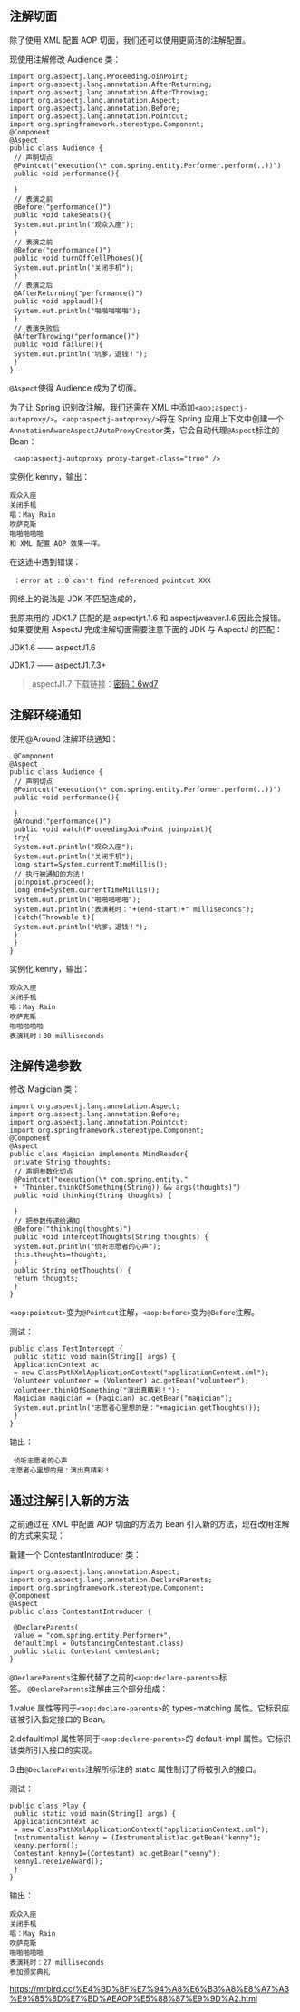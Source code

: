 ## 注解切面

除了使用 XML 配置 AOP 切面，我们还可以使用更简洁的注解配置。

现使用注解修改 Audience 类：

```
import org.aspectj.lang.ProceedingJoinPoint;
import org.aspectj.lang.annotation.AfterReturning;
import org.aspectj.lang.annotation.AfterThrowing;
import org.aspectj.lang.annotation.Aspect;
import org.aspectj.lang.annotation.Before;
import org.aspectj.lang.annotation.Pointcut;
import org.springframework.stereotype.Component;
@Component
@Aspect
public class Audience {
 // 声明切点
 @Pointcut("execution(\* com.spring.entity.Performer.perform(..))")
 public void performance(){

 }
 // 表演之前
 @Before("performance()")
 public void takeSeats(){
 System.out.println("观众入座");
 }
 // 表演之前
 @Before("performance()")
 public void turnOffCellPhones(){
 System.out.println("关闭手机");
 }
 // 表演之后
 @AfterReturning("performance()")
 public void applaud(){
 System.out.println("啪啪啪啪啪");
 }
 // 表演失败后
 @AfterThrowing("performance()")
 public void failure(){
 System.out.println("坑爹，退钱！");
 }
}
```


`@Aspect`使得 Audience 成为了切面。

为了让 Spring 识别改注解，我们还需在 XML 中添加`<aop:aspectj-autoproxy/>`。`<aop:aspectj-autoproxy/>`将在 Spring 应用上下文中创建一个`AnnotationAwareAspectJAutoProxyCreator`类，它会自动代理`@Aspect`标注的 Bean：


```
 <aop:aspectj-autoproxy proxy-target-class="true" /> 
```


实例化 kenny，输出：


```
观众入座
关闭手机
唱：May Rain
吹萨克斯
啪啪啪啪啪
和 XML 配置 AOP 效果一样。 
```


在这途中遇到错误：


```
 ：error at ::0 can't find referenced pointcut XXX 
```


网络上的说法是 JDK 不匹配造成的，

我原来用的 JDK1.7 匹配的是 aspectjrt.1.6 和 aspectjweaver.1.6,因此会报错。 如果要使用 AspectJ 完成注解切面需要注意下面的 JDK 与 AspectJ 的匹配：

JDK1.6 —— aspectJ1.6

JDK1.7 —— aspectJ1.7.3+

> aspectJ1.7 下载链接：[密码：6wd7](http://pan.baidu.com/s/1pLrlXTD)

## [](https://mrbird.cc/%E4%BD%BF%E7%94%A8%E6%B3%A8%E8%A7%A3%E9%85%8D%E7%BD%AEAOP%E5%88%87%E9%9D%A2.html#%E6%B3%A8%E8%A7%A3%E7%8E%AF%E7%BB%95%E9%80%9A%E7%9F%A5 "注解环绕通知")注解环绕通知

使用@Around 注解环绕通知：

```
 @Component
@Aspect
public class Audience {
 // 声明切点
 @Pointcut("execution(\* com.spring.entity.Performer.perform(..))")
 public void performance(){

 }
 @Around("performance()")
 public void watch(ProceedingJoinPoint joinpoint){
 try{
 System.out.println("观众入座");
 System.out.println("关闭手机");
 long start=System.currentTimeMillis();
 // 执行被通知的方法！
 joinpoint.proceed();
 long end=System.currentTimeMillis();
 System.out.println("啪啪啪啪啪");
 System.out.println("表演耗时："+(end-start)+" milliseconds");
 }catch(Throwable t){
 System.out.println("坑爹，退钱！");
 }
 }
} 
```


实例化 kenny，输出：

```
观众入座
关闭手机
唱：May Rain
吹萨克斯
啪啪啪啪啪
表演耗时：30 milliseconds 
```


## [](https://mrbird.cc/%E4%BD%BF%E7%94%A8%E6%B3%A8%E8%A7%A3%E9%85%8D%E7%BD%AEAOP%E5%88%87%E9%9D%A2.html#%E6%B3%A8%E8%A7%A3%E4%BC%A0%E9%80%92%E5%8F%82%E6%95%B0 "注解传递参数")注解传递参数

修改 Magician 类：

```
import org.aspectj.lang.annotation.Aspect;
import org.aspectj.lang.annotation.Before;
import org.aspectj.lang.annotation.Pointcut;
import org.springframework.stereotype.Component;
@Component
@Aspect
public class Magician implements MindReader{
 private String thoughts;
 // 声明参数化切点
 @Pointcut("execution(\* com.spring.entity."
 + "Thinker.thinkOfSomething(String)) && args(thoughts)")
 public void thinking(String thoughts) {

 }
 // 把参数传递给通知
 @Before("thinking(thoughts)")
 public void interceptThoughts(String thoughts) {
 System.out.println("侦听志愿者的心声");
 this.thoughts=thoughts;
 }
 public String getThoughts() {
 return thoughts;
 }
} 
```


`<aop:pointcut>`变为`@Pointcut`注解，`<aop:before>`变为`@Before`注解。

测试：

```
public class TestIntercept {
 public static void main(String[] args) {
 ApplicationContext ac
 = new ClassPathXmlApplicationContext("applicationContext.xml");
 Volunteer volunteer = (Volunteer) ac.getBean("volunteer");
 volunteer.thinkOfSomething("演出真精彩！");
 Magician magician = (Magician) ac.getBean("magician");
 System.out.println("志愿者心里想的是："+magician.getThoughts());
 }
} 
```


输出：

```
 侦听志愿者的心声
志愿者心里想的是：演出真精彩！ 
```


## [](https://mrbird.cc/%E4%BD%BF%E7%94%A8%E6%B3%A8%E8%A7%A3%E9%85%8D%E7%BD%AEAOP%E5%88%87%E9%9D%A2.html#%E9%80%9A%E8%BF%87%E6%B3%A8%E8%A7%A3%E5%BC%95%E5%85%A5%E6%96%B0%E7%9A%84%E6%96%B9%E6%B3%95 "通过注解引入新的方法")通过注解引入新的方法

之前通过在 XML 中配置 AOP 切面的方法为 Bean 引入新的方法，现在改用注解的方式来实现：

新建一个 ContestantIntroducer 类：

```
import org.aspectj.lang.annotation.Aspect;
import org.aspectj.lang.annotation.DeclareParents;
import org.springframework.stereotype.Component;
@Component
@Aspect
public class ContestantIntroducer {

 @DeclareParents(
 value = "com.spring.entity.Performer+",
 defaultImpl = OutstandingContestant.class)
 public static Contestant contestant;
} 
```


`@DeclareParents`注解代替了之前的`<aop:declare-parents>`标签。 `@DeclareParents`注解由三个部分组成：

1.value 属性等同于`<aop:declare-parents>`的 types-matching 属性。它标识应该被引入指定接口的 Bean。

2.defaultImpl 属性等同于`<aop:declare-parents>`的 default-impl 属性。它标识该类所引入接口的实现。

3.由`@DeclareParents`注解所标注的 static 属性制订了将被引入的接口。

测试：

```
public class Play {
 public static void main(String[] args) {
 ApplicationContext ac
 = new ClassPathXmlApplicationContext("applicationContext.xml");
 Instrumentalist kenny = (Instrumentalist)ac.getBean("kenny");
 kenny.perform();
 Contestant kenny1=(Contestant) ac.getBean("kenny");
 kenny1.receiveAward();
 }
} 
```


输出：

```
观众入座
关闭手机
唱：May Rain
吹萨克斯
啪啪啪啪啪
表演耗时：27 milliseconds
参加颁奖典礼 
```


https://mrbird.cc/%E4%BD%BF%E7%94%A8%E6%B3%A8%E8%A7%A3%E9%85%8D%E7%BD%AEAOP%E5%88%87%E9%9D%A2.html
